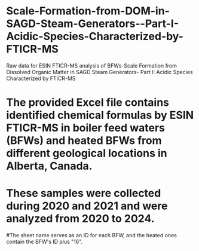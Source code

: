 # Scale-Formation-from-DOM-in-SAGD-Steam-Generators--Part-I-Acidic-Species-Characterized-by-FTICR-MS
Raw data for ESIN FTICR-MS analysis of BFWs-Scale Formation from Dissolved Organic Matter in SAGD Steam Generators- Part I: Acidic Species Characterized by FTICR-MS
# The provided Excel file contains identified chemical formulas by ESIN FTICR-MS in boiler feed waters (BFWs) and heated BFWs from different geological locations in Alberta, Canada.
# These samples were collected during 2020 and 2021 and were analyzed from 2020 to 2024.
#The sheet name serves as an ID for each BFW, and the heated ones contain the BFW's ID plus "16".
